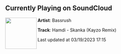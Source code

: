 ## Currently Playing on SoundCloud

[<img align="left" width="100" src="https://i1.sndcdn.com/artworks-cz6VGlqe4yZvfTYK-iEqtWA-t500x500.jpg">](https://soundcloud.com/bassrush/hamdi-skanka-kayzo-remix)

**Artist**: Bassrush 

**Track**: Hamdi - Skanka (Kayzo Remix)

Last updated at 03/19/2023 17:15
